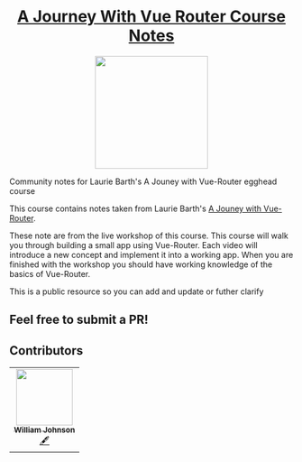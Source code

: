 <h1 align="center"><a href="https://egghead.io/courses/a-journey-with-vue-router">A Journey With Vue Router Course Notes</a></h1>

<p align="center"><img src="https://d2eip9sf3oo6c2.cloudfront.net/series/square_covers/000/000/354/full/VueRouter.png" width="200"></p>

Community notes for Laurie Barth's A Jouney with Vue-Router egghead course

This course contains notes taken from Laurie Barth's [A Jouney with Vue-Router](https://egghead.io/courses/a-journey-with-vue-router).

These note are from the live workshop of this course. This course will walk you through building a small app using Vue-Router. Each video will introduce a new concept and implement it into a working app. When you are finished with the workshop you should have working knowledge of the basics of Vue-Router.

This is a public resource so you can add and update or futher clarify


## Feel free to submit a PR!

## Contributors


<table>
  <tr>
    <td align="center"><a href="https://williamjohnson.dev/"><img src="https://avatars2.githubusercontent.com/u/40403549?v=4" width="100px;" alt=""/><br /><sub><b>William Johnson</b></sub></a><br /><a href="https://github.com/eggheadio-projects/advanced-sql-for-professional-developers/pulls?q=is%3Apr+reviewed-by%3Awjohnson85" title="Content">🖋</td>
  </tr>
</table>